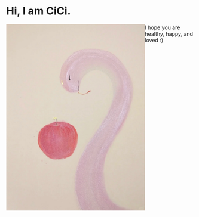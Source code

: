 # Hi, I am CiCi.

<div align="center">
<img height="500" alt="JPG" align="left" src="IMG_0181.jpg">
</div>

I hope you are healthy, happy, and loved :)
